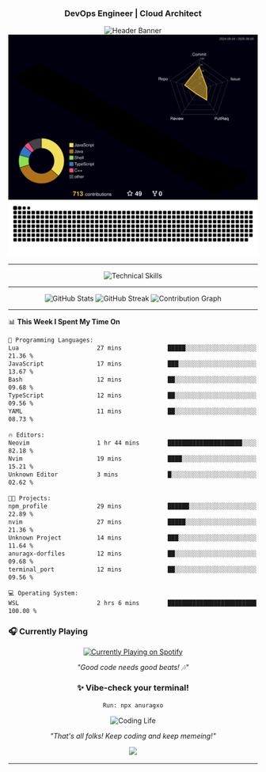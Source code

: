 <div align="center">
  
### DevOps Engineer | Cloud Architect 
<img src="https://capsule-render.vercel.app/api?type=waving&color=gradient&customColorList=6,11,20&height=190&section=header&text=Anurag&fontSize=55&fontColor=fff&animation=twinkling&fontAlignY=32&desc=Building%20Scalable%20and%20Resilient%20Cloud%20Infrastructure&descAlignY=52&descAlign=50" alt="Header Banner" />
</div>
<div align="center">
<!-- 3D Contribution Graph -->
<a href="https://github.com/Anurag-xo">
  <img src="https://github.com/Anurag-xo/Anurag-xo/blob/main/profile-3d-contrib/profile-night-rainbow.svg" alt="3D Contribution Graph" />
</a>
<!-- Snake Graph -->
<picture>
  <source media="(prefers-color-scheme: dark)" srcset="./github-contribution-snake-dark.svg" />
  <source media="(prefers-color-scheme: light)" srcset="./github-contribution-snake.svg" />
  <img alt="GitHub Contribution Snake Animation" src="./github-contribution-snake.svg" />
</picture>

</div>

---

<div align="center">
<img src="https://skillicons.dev/icons?i=aws,gcp,azure,kubernetes,docker,terraform,ansible,linux,python,nodejs,java,cpp,go,javascript,fastapi,django,githubactions,jenkins,kafka,prometheus,grafana,redis,postgres,supabase,nginx,bash,mysql,vim,gitlab,mongodb&theme=dark" alt="Technical Skills" />
</div>

---

<div align="center">

<img src="https://github-readme-stats.vercel.app/api?username=Anurag-xo&show_icons=true&theme=radical&hide_border=true&count_private=true&include_all_commits=true&custom_title=Development%20Activity" alt="GitHub Stats" />

<img src="https://streak-stats.demolab.com/?user=Anurag-xo&theme=radical&hide_border=true&date_format=M%20j%5B%2C%20Y%5D&fire=FF6B35&ring=FF6B35" alt="GitHub Streak" />

<img src="https://github-readme-activity-graph.vercel.app/graph?username=Anurag-xo&theme=redical&hide_border=true&custom_title=Contribution%20Timeline" alt="Contribution Graph" />

</div>

---
<!--START_SECTION:waka-->
📊 **This Week I Spent My Time On** 

```text
💬 Programming Languages: 
Lua                      27 mins             █████░░░░░░░░░░░░░░░░░░░░   21.36 % 
JavaScript               17 mins             ███░░░░░░░░░░░░░░░░░░░░░░   13.67 % 
Bash                     12 mins             ██░░░░░░░░░░░░░░░░░░░░░░░   09.68 % 
TypeScript               12 mins             ██░░░░░░░░░░░░░░░░░░░░░░░   09.56 % 
YAML                     11 mins             ██░░░░░░░░░░░░░░░░░░░░░░░   08.73 % 

🔥 Editors: 
Neovim                   1 hr 44 mins        █████████████████████░░░░   82.18 % 
Nvim                     19 mins             ████░░░░░░░░░░░░░░░░░░░░░   15.21 % 
Unknown Editor           3 mins              █░░░░░░░░░░░░░░░░░░░░░░░░   02.62 % 

🐱‍💻 Projects: 
npm_profile              29 mins             ██████░░░░░░░░░░░░░░░░░░░   22.89 % 
nvim                     27 mins             █████░░░░░░░░░░░░░░░░░░░░   21.36 % 
Unknown Project          14 mins             ███░░░░░░░░░░░░░░░░░░░░░░   11.64 % 
anuragx-dorfiles         12 mins             ██░░░░░░░░░░░░░░░░░░░░░░░   09.68 % 
terminal_port            12 mins             ██░░░░░░░░░░░░░░░░░░░░░░░   09.56 % 

💻 Operating System: 
WSL                      2 hrs 6 mins        █████████████████████████   100.00 % 
```


<!--END_SECTION:waka-->

### 🎧 Currently Playing

<div align="center">

<a href="https://anuragxo.pythonanywhere.com/link">
  <img src="https://anuragxo.pythonanywhere.com?spin=true&scan=true&eq_color=rainbow&theme=dark" alt="Currently Playing on Spotify" />
</a>

_"Good code needs good beats! 🎶"_

### ✨ Vibe-check your terminal!

```bash
Run: npx anuragxo
```

<img src="https://media3.giphy.com/media/v1.Y2lkPTc5MGI3NjExd2NmZ29leWVyYzNpZDNpOTZ1eGVqaWR4YXE0OHNtcjJrbTNjcGtpZyZlcD12MV9pbnRlcm5hbF9naWZfYnlfaWQmY3Q9Zw/MDJ9IbxxvDUQM/giphy.gif" width="400" alt="Coding Life"/>

_"That's all folks! Keep coding and keep memeing!"_

<img src="https://capsule-render.vercel.app/api?type=waving&color=gradient&customColorList=6,11,20&height=190&section=footer&animation=twinkling"/>
</div>

---
